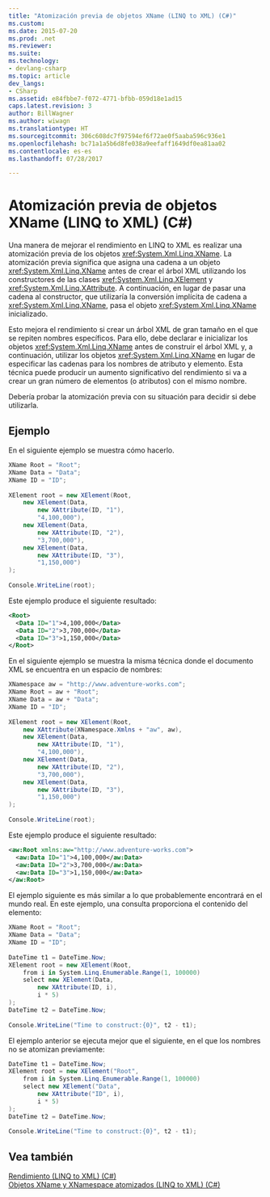 ```yaml
---
title: "Atomización previa de objetos XName (LINQ to XML) (C#)"
ms.custom: 
ms.date: 2015-07-20
ms.prod: .net
ms.reviewer: 
ms.suite: 
ms.technology:
- devlang-csharp
ms.topic: article
dev_langs:
- CSharp
ms.assetid: e84fbbe7-f072-4771-bfbb-059d18e1ad15
caps.latest.revision: 3
author: BillWagner
ms.author: wiwagn
ms.translationtype: HT
ms.sourcegitcommit: 306c608dc7f97594ef6f72ae0f5aaba596c936e1
ms.openlocfilehash: bc71a1a5b6d8fe038a9eefaff1649df0ea81aa02
ms.contentlocale: es-es
ms.lasthandoff: 07/28/2017

---
```

# <a name="pre-atomization-of-xname-objects-linq-to-xml-c"></a>Atomización previa de objetos XName (LINQ to XML) (C#)
Una manera de mejorar el rendimiento en LINQ to XML es realizar una atomización previa de los objetos <xref:System.Xml.Linq.XName>. La atomización previa significa que asigna una cadena a un objeto <xref:System.Xml.Linq.XName> antes de crear el árbol XML utilizando los constructores de las clases <xref:System.Xml.Linq.XElement> y <xref:System.Xml.Linq.XAttribute>. A continuación, en lugar de pasar una cadena al constructor, que utilizaría la conversión implícita de cadena a <xref:System.Xml.Linq.XName>, pasa el objeto <xref:System.Xml.Linq.XName> inicializado.  
  
 Esto mejora el rendimiento si crear un árbol XML de gran tamaño en el que se repiten nombres específicos. Para ello, debe declarar e inicializar los objetos <xref:System.Xml.Linq.XName> antes de construir el árbol XML y, a continuación, utilizar los objetos <xref:System.Xml.Linq.XName> en lugar de especificar las cadenas para los nombres de atributo y elemento. Esta técnica puede producir un aumento significativo del rendimiento si va a crear un gran número de elementos (o atributos) con el mismo nombre.  
  
 Debería probar la atomización previa con su situación para decidir si debe utilizarla.  
  
## <a name="example"></a>Ejemplo  
 En el siguiente ejemplo se muestra cómo hacerlo.  
  
```csharp  
XName Root = "Root";  
XName Data = "Data";  
XName ID = "ID";  
  
XElement root = new XElement(Root,  
    new XElement(Data,  
        new XAttribute(ID, "1"),  
        "4,100,000"),  
    new XElement(Data,  
        new XAttribute(ID, "2"),  
        "3,700,000"),  
    new XElement(Data,  
        new XAttribute(ID, "3"),  
        "1,150,000")  
);  
  
Console.WriteLine(root);  
```  
  
 Este ejemplo produce el siguiente resultado:  
  
```xml  
<Root>  
  <Data ID="1">4,100,000</Data>  
  <Data ID="2">3,700,000</Data>  
  <Data ID="3">1,150,000</Data>  
</Root>  
```  
  
 En el siguiente ejemplo se muestra la misma técnica donde el documento XML se encuentra en un espacio de nombres:  
  
```csharp  
XNamespace aw = "http://www.adventure-works.com";  
XName Root = aw + "Root";  
XName Data = aw + "Data";  
XName ID = "ID";  
  
XElement root = new XElement(Root,  
    new XAttribute(XNamespace.Xmlns + "aw", aw),  
    new XElement(Data,  
        new XAttribute(ID, "1"),  
        "4,100,000"),  
    new XElement(Data,  
        new XAttribute(ID, "2"),  
        "3,700,000"),  
    new XElement(Data,  
        new XAttribute(ID, "3"),  
        "1,150,000")  
);  
  
Console.WriteLine(root);  
```  
  
 Este ejemplo produce el siguiente resultado:  
  
```xml  
<aw:Root xmlns:aw="http://www.adventure-works.com">  
  <aw:Data ID="1">4,100,000</aw:Data>  
  <aw:Data ID="2">3,700,000</aw:Data>  
  <aw:Data ID="3">1,150,000</aw:Data>  
</aw:Root>  
```  
  
 El ejemplo siguiente es más similar a lo que probablemente encontrará en el mundo real. En este ejemplo, una consulta proporciona el contenido del elemento:  
  
```csharp  
XName Root = "Root";  
XName Data = "Data";  
XName ID = "ID";  
  
DateTime t1 = DateTime.Now;  
XElement root = new XElement(Root,  
    from i in System.Linq.Enumerable.Range(1, 100000)  
    select new XElement(Data,  
        new XAttribute(ID, i),  
        i * 5)  
);  
DateTime t2 = DateTime.Now;  
  
Console.WriteLine("Time to construct:{0}", t2 - t1);  
```  
  
 El ejemplo anterior se ejecuta mejor que el siguiente, en el que los nombres no se atomizan previamente:  
  
```csharp  
DateTime t1 = DateTime.Now;  
XElement root = new XElement("Root",  
    from i in System.Linq.Enumerable.Range(1, 100000)  
    select new XElement("Data",  
        new XAttribute("ID", i),  
        i * 5)  
);  
DateTime t2 = DateTime.Now;  
  
Console.WriteLine("Time to construct:{0}", t2 - t1);  
```  
  
## <a name="see-also"></a>Vea también  
 [Rendimiento (LINQ to XML) (C#)](../../../../csharp/programming-guide/concepts/linq/performance-linq-to-xml.md)   
 [Objetos XName y XNamespace atomizados (LINQ to XML) (C#)](../../../../csharp/programming-guide/concepts/linq/atomized-xname-and-xnamespace-objects-linq-to-xml.md)

